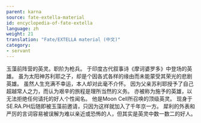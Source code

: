 ```yaml
---
parent: karna
source: fate-extella-material
id: encyclopedia-of-fate-extella
language: zh
weight: 21
translation: "Fate/EXTELLA material (中文)"
category:
- servant
---
```


玉藻前阵营的英灵。职阶为枪兵。
于印度古代叙事诗《摩诃婆罗多》中登场的英雄。
虽为太阳神苏利耶之子，却是个因各式各样的缘由而未能蒙受其荣光的悲剧英雄。
虽然人生充满不幸运，本人却对此毫不介怀。
因为父亲苏利耶授予了自己超越常人之力，而认为艰辛的旅程是理所当然的义务。
亦被称为施予的英雄，以无法拒绝任何请托的好人个性闻名。
他是Moon Cell所召唤的顶级英灵。
现身于SE.RA.PH后随即被玉藻前邀请，只因为这样就加入了千年京一方。
犀利的外表和严厉的言词容易被误解为难以亲近或恐怖的人，但其实是英灵中数一数二的好人。

